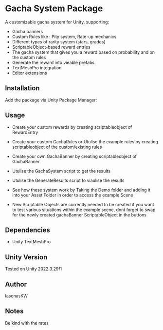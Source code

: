 # Gacha System Package

A customizable gacha system for Unity, supporting:
- Gacha banners
- Custom Rules like : Pity system, Rate-up mechanics
- Different types of rarity system (stars, grades)
- ScriptableObject-based reward entries
- The gacha system that gives you a reward based on probability and on the custom rules
- Generate the reward into vieable prefabs
- TextMeshPro integration
- Editor extensions

## Installation

Add the package via Unity Package Manager:


## Usage

- Create your custom rewards by creating scriptableobject of RewardEntry
- Create your custom GachaRules or Utulise the example rules by creating scriptableobject of the custom/existing rules
- Create your own GachaBanner  by creating scriptableobject of GachaBanner
- Utulise the GachaSystem script to get the results
- Utulise the GenerateResults script to viaulise the results

- See how these system work by Taking the Demo folder and adding it into your Asset Folder in order to access the example Scene
- New Scriptable Objects are currently needed to be created if you want to test various situations within the example scene, dont forget to swap for the newly created gachaBanner ScriptableObject in the buttons

## Dependencies

- Unity TextMeshPro

## Unity Version

Tested on Unity 2022.3.29f1

## Author

IasonasKW

## Notes

Be kind with the rates
